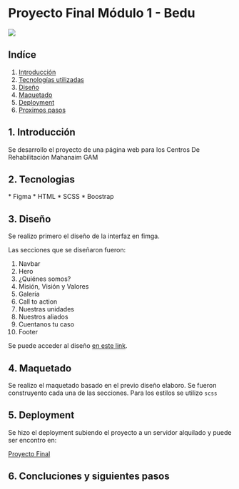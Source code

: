 # Proyecto Final Módulo 1 - Bedu
![](https://scontent.fmex34-1.fna.fbcdn.net/v/t1.6435-9/83637338_2763002317129923_3981066935407214592_n.jpg?_nc_cat=106&ccb=1-5&_nc_sid=e3f864&_nc_eui2=AeFaA3kTmLcLSIHVJfzBg0EkKeac4bAGNR8p5pzhsAY1H-OfgrBPgQE24-mk9y5omAI&_nc_ohc=506R6o7-2DcAX__xLgg&_nc_ht=scontent.fmex34-1.fna&oh=00_AT8WcYpI-YkupoZ-shXc_4mMsCwDrs4i0vOgt0rgYzKwkg&oe=622042F3)


## Indíce
1. <a href='#1-introduccion'>Introducción</a>
2. <a href='#2-tecnologias'>Tecnologías utilizadas</a>
3. <a href='#3-diseño'>Diseño</a>
4. <a href='#4-maquetado'>Maquetado</a>
5. <a href='#5-deployment'>Deployment</a>
6. <a href='#6-peoximos'>Proximos pasos</a>


<h2 id='introduccion'>1. Introducción</h2>
Se desarrollo el proyecto de una página web para los Centros De Rehabilitación Mahanaim GAM

<h2 id='tecnologias'>2. Tecnologias</h2>
* Figma
* HTML
* SCSS
* Boostrap


## 3. Diseño
Se realizo primero el diseño de la interfaz en fimga.

Las secciones que se diseñaron fueron:
1. Navbar
2. Hero
3. ¿Quiénes somos?
4. Misión, Visión y Valores
5. Galería
6. Call to action
7. Nuestras unidades
8. Nuestros aliados
9. Cuentanos tu caso
10. Footer

Se puede acceder al diseño [en este link](https://www.behance.net/gallery/136530869/Proyecto-Final-Modulo-1-Bedu).


<h2 id='Maquedado'>4. Maquetado</h2>
  
Se realizo el maquetado basado en el previo diseño elaboro.
Se fueron construyento cada una de las secciones.
Para los estilos se utilizo `scss`

## 5. Deployment
Se hizo el deployment subiendo el proyecto a un servidor alquilado y puede ser encontro en: 

[Proyecto Final](https://devphantom.org/prototypes/6/index.html)

## 6. Concluciones y siguientes pasos


